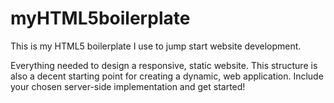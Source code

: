 myHTML5boilerplate
==================

This is my HTML5 boilerplate I use to jump start website development.

Everything needed to design a responsive, static website. This structure is also a decent starting point for creating a dynamic, web application. Include your chosen server-side implementation and get started!
